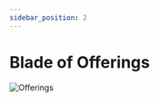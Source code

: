 ```yaml
---
sidebar_position: 2
---
```


# Blade of Offerings

![Offerings](https://vwiki.valorserver.com/api/item/picture/blade%20of%20offerings)
